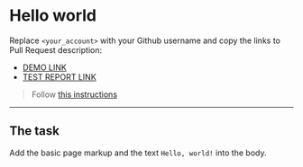 # Hello world
Replace `<your_account>` with your Github username and copy the links to Pull Request description:
- [DEMO LINK](https://kornieieff.github.io/layout_hello-world/)
- [TEST REPORT LINK](https://kornieieff.github.io/layout_hello-world/report/html_report/)

> Follow [this instructions](https://mate-academy.github.io/layout_task-guideline/#how-to-solve-the-layout-tasks-on-github)
___

## The task 
Add the basic page markup and the text `Hello, world!` into the body.

